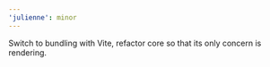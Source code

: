 ```yaml
---
'julienne': minor
---
```


Switch to bundling with Vite, refactor core so that its only concern is
rendering.
